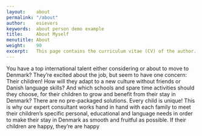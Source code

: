 ```yaml
---
layout:    about
permalink: "/about"
author:    esievers
keywords:  about person demo example
title:     About Myself
menutitle: About
weight:    90
excerpt:   This page contains the curriculum vitae (CV) of the author.
---
```

<script async defer src="https://buttons.github.io/buttons.js"></script>

You have a top international talent either considering or about to move to Denmark? They’re excited about the job, but seem to have one concern: Their children! How will they adapt to a new culture without friends or Danish language skills? And which schools and spare time activities should they choose, for their children to grow and benefit from their stay in Denmark? There are no pre-packaged solutions. Every child is unique! This is why our expert consultant works hand in hand with each family to meet their children’s specific personal, educational and language needs in order to make their stay in Denmark as smooth and fruitful as possible. If their children are happy, they’re are happy

<!-- <p class="github-button-container">
<a class="github-button" href="https://github.com/jwillmer/jekyllDecent" data-size="large" data-show-count="true" aria-label="Star jwillmer/jekyllDecent on GitHub">jekyllDecent</a>
</p> -->
